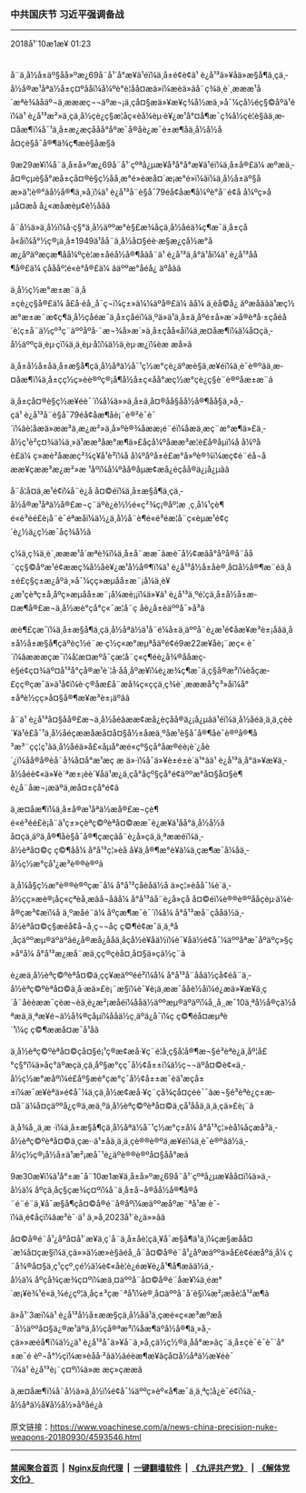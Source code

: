 ### 中共国庆节 习近平强调备战
------------------------

<div class="published">
 <span class="date" title="ä¸­å½æ¶é´">
  <time datetime="2018-10-01T01:23:54+08:00">
   2018å¹´10æ1æ¥ 01:23
  </time>
 </span>
</div>
<br/>
<div class="wsw">
 <p>
  å¨ä¸­å½å±äº§åå»ºæ¿69å¨å¹´å°æ¥ä¹éï¼ä¸­å±é¢è¢ä¹ è¿å¹³ä»¥åä»æ§å¶ä¸çä¸­å½å®æ¹åªä½å±ç¤ºååï¼å¼ºè°è¦åå¤æä»ï¼æèä»ãå¨ç¾ä¸­è´¸æææ¹å´æªè¾ãåäº¬ä¸æ­ææç¬¬äºæ¬¡ä¸çå¤§æä»¥æ¥ç¾å½æä¸»å¯¼çå½éç§©åºä¹éï¼ä¹ è¿å¹³æ²»ä¸çä¸­å½çè¿ç§æ­¦åç«èå¼èµ·è¥¿æ¹å°¤å¶æ¯ç¾å½çè­¦è§ãä¸æ­¤åæ¶ï¼å¯¹ä¸­å±æ¿æçååå°åºæ¯å®åè¿æ¯è±æ¶å­ä¸­å½å½åå¤çè§å¯å®¶ä¾ç¶æè§åæ­§ã
 </p>
 <p>
  9æ29æ¥ï¼å¨ä¸­å±å»ºæ¿69å¨å¹´çºªå¿µæ¥å³å°å°æ¥ä¹éï¼ä¸­å±å®£ä¼ æºæä¸­å¤®çµè§å°æå±çå¤®è§ç½åå¸æ°é»èæ­å¤´æ¡æ°é»ï¼âï¼ä¸­å½å±äº§åæ»ä¹¦è®°ãå½å®¶ä¸»å¸­ï¼ä¹ è¿å¹³å¨è§å¯79éå¢åæ¶å¼ºè°å¨é¢å å¼ºç»åµå¤æå å¿«æåæèµ¢è½åâã
 </p>
 <p>
  å¨å½ä»ä¸­å½ï¼å·ç§°ä¸­å½äººæ°è§£æ¾åçä¸­å½åéä¾ç¶æ¯ä¸­å±çåå«åï¼å°½ç®¡ä¸­å±1949ä¹åå¨ä¸­å½å¤§éè·æ§æ¿çå½æ°åæ¿åºäºæçæ¶åå¼ºçè¦æ±åéå½å®¶åãå¨ä¹ è¿å¹³ä¸å°ä¹åï¼ä¹ è¿å¹³åå¶å®£ä¼ ç­å­ååº¦é«è°å®£ä¼ âäººæ°åéå¿ äºåâã
 </p>
 <p>
  ä¸­å½ç½æ°æ±æ¨ä¸­å±çè¿ç§å®£ä¼ å£å·éå¸¸å¯ç¬ï¼ç±»ä¼¼äºå®£ä¼ âå¼ ä¸èå©å¿ äºæåâãä¹æç½æ°æ±æ¨æ¢ç¶ä¸­å½çåéæ¯ä¸­å±çåéï¼ä¸ºä»ä¹ä¸­å±ä¸åºé±å»æ´»å®èªå·±çåéå´è¦ç±å¨ä½çº³ç¨äººåºå·¨æ¬¾å»æ´»ä¸­å±çåå«åï¼ä¸æ­¤åæ¶ï¼ä¼å¤çä¸­å½äººçä¸èµ·çï¼ä¸ä¸èµ·å­¦ï¼ä½ä¸èµ·æ¿ï¼èæ æå»ã
 </p>
 <p>
  ä¸­å±å½å±åä¸­å±æ§å¶çä¸­å½åªä½å¯¹ç½æ°çè¿äºæè§ä¸æ¥éï¼ä¸è¯è®ºãä¸æ­¤åæ¶ï¼ä¸­å±çç½ç»èè®ºç®¡å¶å½å±ç«­åå°æç½æ°çè¿ç§è¨è®ºåæ±æ¨ã
 </p>
 <p>
  ä¸­å±çå¤®è§ç½æ¥éè¯´ï¼å¼ä»»ä¸­å±ä¸­å¤®åå§åå½å®¶åå§ä¸»å¸­çä¹ è¿å¹³å¨è§å¯79éå¢åæ¶åè¡¨è®²è¯è¯´ï¼âè¦åæä»ææ³ä¸æ¿æ²»ä¸å»ºè®¾åææ¡é¨éï¼åæä¸æç¨æ°æ¶ä»£ä¸­å½ç¹è²ç¤¾ä¼ä¸»ä¹ææ³åæ°æ¶ä»£åçå¼ºåææ³æ­¦è£å®åµï¼å å¼ºåè£ä¼ ç»æè²åææç²¾ç¥å¹è²ï¼å å¼ºåºå±é£æ°å»ºè®¾ï¼æç¢é¨éå¬åææ¥çææ³æ¿æ²»æ ¹åºï¼å¼ºåå®åµæ¢æå¿èçåå®ä¿¡å¿µãâ
 </p>
 <p>
  å¨å¦å¤ä¸æ¹é¢ï¼å¨è¿å å¤©éï¼ä¸­å±æ§å¶ä¸çä¸­å½å®æ¹åªä½å®£æ¬ç¨äºè¿è½½é«ç²¾ç¡®åº¦æ ¸ç¸å¼¹çè¶é«é³éé£è¡å¨è¯éªæåï¼ä½¿ä¸­å½å¨è¶é«é³éæ­¦å¨ç«èµæ¹é¢ç´è¿½ä¿ç½æ¯åç¾å½ã
 </p>
 <p>
  ç¼ä¸ç¾ä¸­è´¸æææ¹å´æªè¾ï¼ä¸­å±å¨ææ¯ãæè¯å½¢æãå°åºå®å¨åå¨çç§©åºæ¹é¢ææç¾å½åè¥¿æ¹å½å®¶ï¼ä¹ è¿å¹³å½å±åè®¸å¤å½å®¶æ¨éä¸­å±é£ç§ç±æ¿åºä¸»å¯¼çç»æµåå±æ¨¡å¼ä¸è¥¿æ¹çèªç±å¸åºç»æµåå±æ¨¡å¼æè¡¡ï¼ä»¥ä¹ è¿å¹³ä¸ºé¦çä¸­å±å½å±æ­¤æ¶å®£æ¬ä¸­å½æè°çå°ç«¯æ­¦å¨ç åè¿å±èäººå¯»å³ã
 </p>
 <p>
  æè¶£çæ¯ï¼ä¸­å±æ§å¶ä¸çä¸­å½åªä½ä¹å¨é¼å±ä¸äººå¨è¿æ¹é¢åæ¥æ³è±¡åãä¸­å±å½å±æ§å¶çäºèç½é¨æ·ç½ç«æ°æµªåäºé¢é9æ22æ¥åè¡¨æç« è¯´ï¼âæææçæ¯ï¼å¦æ­¤æºå¯çæ­¦å¨ç«ç¶éè¿å¾®ååæç­è§é¢ç¤¾äº¤å¹³å°çå®æ¹è´¦å·åå¸åºæ¥ï¼è¿æ¾ç¶æ¯ä¸ç§å®æ³ï¼èåçæ­£çç®çæ¯ä»ä¹å¢ï¼è·ç®åæ­£å¨æå¾ç«ç­çä¸­ç¾è´¸æææå³ç³»åï¼å°±åªè½çç»å¤§å®¶æ¥æ³è±¡äºãâ
 </p>
 <p>
  å¨ä¹ è¿å¹³å¤§åå®£æ¬ä¸­å½åéâææ¢æå¿èçåå®ä¿¡å¿µâä¹éï¼ä¸­å½åéä¸ä¸ä¸çèè´¥ä¹é£å¯¹ä¸­å½åéçææåæå¤å¤§å½±åæä¸ºåæ¹è§å¯å®¶åè¯è®ºå®¶å³æ³¨çç¦ç¹ãä¸­å½åéä»å£«åµå°æé«çº§çå°åæ®éè¡è´¿åè´¿ï¼åå®å®èå¨å¾å¤å°æ¹æç æ ä»·ï¼å¯ä»¥è±é±è´­ä¹°ãä¹ è¿å¹³ä¸å°ä»¥æ¥ä¸­å½åéè¢«ä»¥è´ªæ±¡èè´¥åä¹æ¿ä¸çå°åçº§çå°é¢äººæ°å¤§å¤§è¶è¿å¨åæ¬¡æäºä¸­æå¤±çå°é¢ã
 </p>
 <p>
  ä¸æ­¤åæ¶ï¼ä¸­å±å®æ¹åªä½æå®£æ¬çè¶é«é³éé£è¡å¨ä¹ç±»çèªç©ºèªå¤©ææ¯è¿æ­¥ä¹åå°ä¸­å½å½åå¤çä¸äºä¸å®¶åè§å¯å®¶çæçãå¨è¿å»çä¸ä¸ªææéï¼ä¸­å½èªå¤©ç ç©¶åå¼ å°å¹³ç¦»èå å¥ä¸å®¶æ°è¥ä¼ä¸çæ¶æ¯å¼åä¸­å½ç½æ°çå¹¿æ³è®®è®ºã
 </p>
 <p>
  ä¸å¼å§ç½æ°è®®è®ºçæ¯å¼ å°å¹³çåèåä½å ä»ç¦»èåå¯¼è´ä¸­å½çç»æè®¡åç«çªèå¸æâå¬åâå¼ å°å¹³ãå¨è¿å»çå å¤©éï¼è®®è®ºååçèµ·ä¼è·å®çæ³¢æï¼å ä¸ºæåé¨ä¼ åºçæ¶æ¯è¯´ï¼å¼ å°å¹³æå¨çååä½ä¸­å½èªå¤©ç§æéå¢å¬å¸ç¬¬å­ç ç©¶é¢æ¯ä¸ä¸ªå¸åçäººæµ®äºäºãé¿å®æå¿ååä¸åçå½è¥åä½ï¼è¯¥åä½é¢å¯¼äººåªæ¯åºäºç»§ç»­å°å¼ å°å¹³æ¿æå¨æä¸­çç®çèå¤¸å¤§ä»çä½ç¨ã
 </p>
 <p>
  è¿æä¸­å½èªç©ºèªå¤©ä¸çç¥æäººéé²ï¼å¼ å°å¹³å¨ååä½çå¢éå¨ä¸­å½èªç©ºèªå¤©ä¸å·æä»£è¡¨æ§ï¼è¯¥è¡ä¸ææ¯ååè½åï¼é¿æä»¥æ¥ä¸ç´å¨åèèææ¯çèæ¬èä¸è¿æ²¡æåéï¼ååä½äººæµ®äºäºï¼å¸¸å¸¸æ¯10ä¸ªå½å®çä½åªæä¸ä¸ªæ¥é¬ä½å¾®çåµï¼ååä½ç¸äºä¿å¯ï¼ç ç©¶éå¤æµªè´¹ï¼ç ç©¶ææå¤æ¯å¹åã
 </p>
 <p>
  ä¸­å½èªç©ºèªå¤©çå¤§é¡¹ç®æ¢æå·¥ç¨é¦å¸­ç§å­¦å®¶æ¬§é³èªè¿ä¸åº¦å£°ç§°ï¼ä»åç°äºæçä¸çä¸åº§æ°çç¯å½¢å±±ï¼ä½ç¬¬äºå¤©è¢«ä¸­å½ç½æ°æåºï¼é£åº§æè°çæ°ç¯å½¢å±±æ¯èä¹æçå±±ï¼æ¯æ¥èªä»é¢å¯¼ä¸çä¸­å½æ¢æå·¥ç¨çå¾çå¤çéè¯¯ãæ¬§é³èªè¿ç±æ­¤å¨ä¼å¤çäººå¿ç®ä¸­æä¸ºä¸­å½èªç©ºèªå¤©ä¸çå¹ååä¸ä¸ä¸çä»£è¡¨ã
 </p>
 <p>
  ä¸å¾å¸¸ä¸æ ·ï¼ä¸­å±æ§å¶çä¸­å½åªä½å¯¹ç½æ°ç±å¼ å°å¹³ç¦»èå¼åçæå³ä¸­å½èªç©ºèªå¤©ä¸çæ··ä¹±åä¸ä¸ä¸çè®®è®ºä¸æ¥éï¼ä¸è¯è®ºãä½ä¸­å½ç½ç®¡å½å±ä¹æ²¡æå¯¹è¿äºè®®è®ºå¤§åå°æã
 </p>
 <p>
  9æ30æ¥ï¼ä¹å°±æ¯å¨10æ1æ¥ä¸­å±å»ºæ¿69å¨å¹´çºªå¿µæ¥åå¤ï¼ä»ä¸­å½ä¼ åºçä¸åç§çæ¾ç¤ºï¼å¨ä¸­å±å¬å®åå½å®¶å®å¨é¨é¨ä¸¥å¯æ§å¶çå¤©å®é¨å®åºï¼æäººæåºæ¨ªå¹æ è¯­ï¼ä¸é¢åçï¼âæ³è¯·ä¹ ä¸»å¸­2023å¹´è¿ä»»âã
 </p>
 <p>
  å¤©å®é¨å¹¿åºå¤å¹´æ¥ä¸ç´å¨ä¸­å±åè­¦çä¸¥å¯æ§å¶ä¹ä¸ï¼çæ§æåå¤´æ¼å¤çæ§ï¼ä¸çä»»ä½æ­»è§ãéå¸¸å¨å¤©å®é¨å¹¿åºæäººä»å£è¢éæåºä¸å¼ ç¨å¾®å¤§ä¸ç¹ççº¸çé½ä¼è¢«åè­¦è¿éæ¥è¿å¹¶å¶æãä½ä¸­å½ä¼ åºçå¾çæ¾ç¤ºï¼æä¸¤äººå¨å¤©å®é¨åæ¥¼ä¸éæ°´æ¡¥è¾¹é«ä¸¾é¿çº¦ä¸åç±³çæ¨ªå¹ï¼è®¸å¤äººå¨å´è§ï¼æ²¡æåè­¦å¹²æ¶ã
 </p>
 <p>
  ä»å¹´3æï¼ä¹ è¿å¹³å½å±ææ§çä¸­å½åä¹ä¸çæé«ç«æ³æºæå¨å½äººå¤§ä¿®æ¹äºä¸­å½çå®ªæ³ï¼åæ¶äºå½å®¶ä¸»å¸­çä»»æéå¶ï¼ä½¿ä¹ è¿å¹³å¯ä»¥å¨ä¸»å¸­çä½ç½®ä¸åå°æ­»ãç¨ä¸­å±çè¯è¯­è¯´å°±æ¯é èº¬å°½çï¼æ­»èåå·²ãä½ãéèæ¶æ¥ãç­å¤å½åªä½æ¥éè¯´ï¼ä¹ è¿å¹³è¡¨ç¤ºï¼ä»æ æç»çææã
 </p>
 <p>
  ä¸æ­¤åæ¶ï¼å¨å½ä»ä¸­å½ï¼é¢å¯¼äººç»èº«å¶æ¯ä¸ä¸ªç¦å¿è¯é¢ï¼ä¸­å½åªä½å¥å½å½»åºåé¿ã
 </p>
</div>

原文链接：https://www.voachinese.com/a/news-china-precision-nuke-weapons-20180930/4593546.html


------------------------
#### [禁闻聚合首页](https://github.com/gfw-breaker/banned-news/blob/master/README.md) &nbsp;|&nbsp; [Nginx反向代理](https://github.com/gfw-breaker/open-proxy/blob/master/README.md) &nbsp;|&nbsp;  [一键翻墙软件](https://github.com/gfw-breaker/nogfw/blob/master/README.md) &nbsp;|&nbsp; [《九评共产党》](https://github.com/gfw-breaker/9ping.md/blob/master/README.md#九评之一评共产党是什么) &nbsp;|&nbsp; [《解体党文化》](https://github.com/gfw-breaker/jtdwh.md/blob/master/README.md#绪论)
